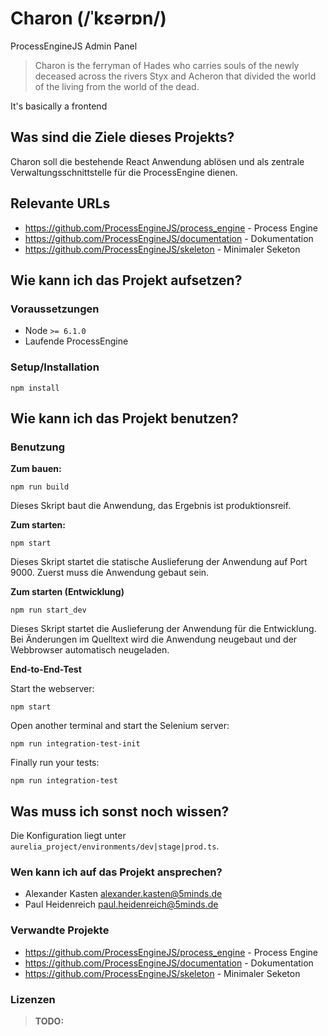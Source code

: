 # Charon (/ˈkɛərɒn/)

ProcessEngineJS Admin Panel

> Charon is the ferryman of Hades who carries souls of the newly deceased across the rivers Styx and Acheron that divided the world of the living from the world of the dead.

It's basically a frontend

## Was sind die Ziele dieses Projekts?

Charon soll die bestehende React Anwendung ablösen und als zentrale Verwaltungsschnittstelle für die ProcessEngine dienen.

## Relevante URLs

* https://github.com/ProcessEngineJS/process_engine - Process Engine
* https://github.com/ProcessEngineJS/documentation - Dokumentation
* https://github.com/ProcessEngineJS/skeleton - Minimaler Seketon

## Wie kann ich das Projekt aufsetzen?

### Voraussetzungen

* Node `>= 6.1.0`
* Laufende ProcessEngine

### Setup/Installation

```shell
npm install
```

## Wie kann ich das Projekt benutzen?


### Benutzung

**Zum bauen:**

```shell
npm run build
```

Dieses Skript baut die Anwendung, das Ergebnis ist produktionsreif.

**Zum starten:**

```shell
npm start
```

Dieses Skript startet die statische Auslieferung der Anwendung auf Port 9000.
Zuerst muss die Anwendung gebaut sein.

**Zum starten (Entwicklung)**

```shell
npm run start_dev
```

Dieses Skript startet die Auslieferung der Anwendung für die Entwicklung.
Bei Änderungen im Quelltext wird die Anwendung neugebaut und der Webbrowser
automatisch neugeladen.

**End-to-End-Test**

Start the webserver:

```shell
npm start
```
Open another terminal and start the Selenium server:

```shell
npm run integration-test-init
```

Finally run your tests:

```shell
npm run integration-test
```

## Was muss ich sonst noch wissen?

Die Konfiguration liegt unter `aurelia_project/environments/dev|stage|prod.ts`.

### Wen kann ich auf das Projekt ansprechen?

* Alexander Kasten <alexander.kasten@5minds.de>
* Paul Heidenreich <paul.heidenreich@5minds.de>

### Verwandte Projekte

* https://github.com/ProcessEngineJS/process_engine - Process Engine
* https://github.com/ProcessEngineJS/documentation - Dokumentation
* https://github.com/ProcessEngineJS/skeleton - Minimaler Seketon

### Lizenzen

> **TODO:**

